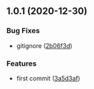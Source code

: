 ## 1.0.1 (2020-12-30)


### Bug Fixes

* gitignore ([2b06f3d](https://github.com/jiayuanfan/us/commit/2b06f3de6a742d33f580deb26355e37855865bdf))


### Features

* first commit ([3a5d3af](https://github.com/jiayuanfan/us/commit/3a5d3af4a2c0d4295661746669c8e0523ba5d0a0))




